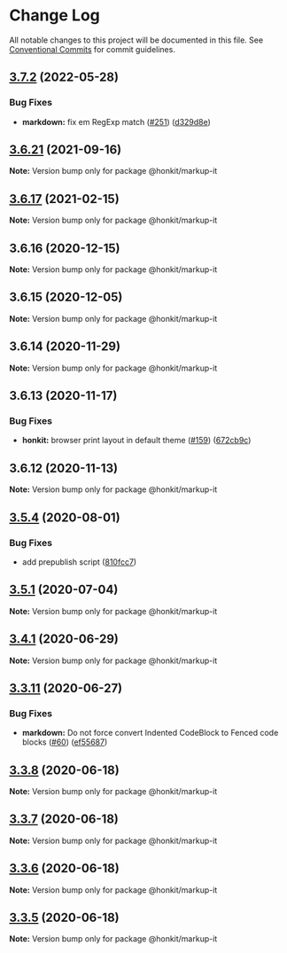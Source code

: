# Change Log

All notable changes to this project will be documented in this file.
See [Conventional Commits](https://conventionalcommits.org) for commit guidelines.

## [3.7.2](https://github.com/GitbookIO/draft-markup/compare/v3.7.1...v3.7.2) (2022-05-28)


### Bug Fixes

* **markdown:** fix em RegExp match ([#251](https://github.com/GitbookIO/draft-markup/issues/251)) ([d329d8e](https://github.com/GitbookIO/draft-markup/commit/d329d8ef1938f9e4b1e80860a894ce76b39a02ab))





## [3.6.21](https://github.com/GitbookIO/draft-markup/compare/v3.6.20...v3.6.21) (2021-09-16)

**Note:** Version bump only for package @honkit/markup-it





## [3.6.17](https://github.com/GitbookIO/draft-markup/compare/v3.6.16...v3.6.17) (2021-02-15)

**Note:** Version bump only for package @honkit/markup-it





## 3.6.16 (2020-12-15)

**Note:** Version bump only for package @honkit/markup-it





## 3.6.15 (2020-12-05)

**Note:** Version bump only for package @honkit/markup-it





## 3.6.14 (2020-11-29)

**Note:** Version bump only for package @honkit/markup-it





## 3.6.13 (2020-11-17)


### Bug Fixes

* **honkit:** browser print layout in default theme ([#159](https://github.com/GitbookIO/draft-markup/issues/159)) ([672cb9c](https://github.com/GitbookIO/draft-markup/commit/672cb9c92f90dd154793b7a36d4dbf2654e7aec4))





## 3.6.12 (2020-11-13)

**Note:** Version bump only for package @honkit/markup-it





## [3.5.4](https://github.com/GitbookIO/draft-markup/compare/v3.5.3...v3.5.4) (2020-08-01)


### Bug Fixes

* add prepublish script ([810fcc7](https://github.com/GitbookIO/draft-markup/commit/810fcc7f45f3b1ab8d9527e8738f9861fdbe2c31))





## [3.5.1](https://github.com/GitbookIO/draft-markup/compare/v3.5.0...v3.5.1) (2020-07-04)

**Note:** Version bump only for package @honkit/markup-it





## [3.4.1](https://github.com/GitbookIO/draft-markup/compare/v3.4.0...v3.4.1) (2020-06-29)

**Note:** Version bump only for package @honkit/markup-it





## [3.3.11](https://github.com/GitbookIO/draft-markup/compare/v3.3.10...v3.3.11) (2020-06-27)


### Bug Fixes

* **markdown:** Do not force convert Indented CodeBlock to Fenced code blocks ([#60](https://github.com/GitbookIO/draft-markup/issues/60)) ([ef55687](https://github.com/GitbookIO/draft-markup/commit/ef556874f42d27a4d7b323acbc92fcadd579d034))





## [3.3.8](https://github.com/GitbookIO/draft-markup/compare/v3.3.7...v3.3.8) (2020-06-18)

**Note:** Version bump only for package @honkit/markup-it





## [3.3.7](https://github.com/GitbookIO/draft-markup/compare/v3.3.6...v3.3.7) (2020-06-18)

**Note:** Version bump only for package @honkit/markup-it





## [3.3.6](https://github.com/GitbookIO/draft-markup/compare/v3.3.5...v3.3.6) (2020-06-18)

**Note:** Version bump only for package @honkit/markup-it





## [3.3.5](https://github.com/GitbookIO/draft-markup/compare/v3.3.4...v3.3.5) (2020-06-18)

**Note:** Version bump only for package @honkit/markup-it
